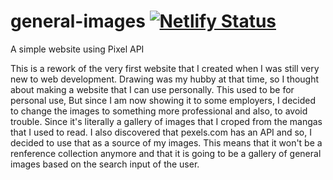 # general-images [![Netlify Status](https://api.netlify.com/api/v1/badges/7d111954-956f-4b89-bb0b-747f2e129b66/deploy-status)](https://app.netlify.com/sites/general-images/deploys)

A simple website using Pixel API


This is a rework of the very first website that I created when I was still very new to web development.
Drawing was my hubby at that time, so I thought about making a website that I can use personally. This used to be for personal use, But since I am now showing it to some employers, I decided to change the images to something more professional and also, to avoid trouble. Since it's literally a gallery of images that I croped from the mangas that I used to read. I also discovered that pexels.com has an API and so, I decided to use that as a source of my images. This means that it won't be a renference collection anymore and that it is going to be a gallery of general images based on the search input of the user.

